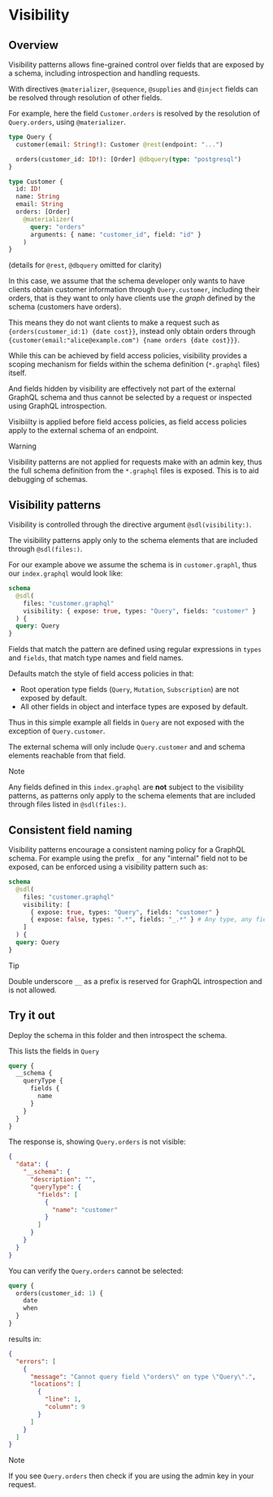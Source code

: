 # Visibility

## Overview

Visibility patterns allows fine-grained control over fields that are exposed by a schema, including introspection and handling requests.

With directives `@materializer`, `@sequence`, `@supplies` and `@inject` fields can be resolved through resolution of other fields.

For example, here the field `Customer.orders` is resolved by the resolution of `Query.orders`, using `@materializer`.

```graphql
type Query {
  customer(email: String!): Customer @rest(endpoint: "...")

  orders(customer_id: ID!): [Order] @dbquery(type: "postgresql")
}

type Customer {
  id: ID!
  name: String
  email: String
  orders: [Order]
    @materializer(
      query: "orders"
      arguments: { name: "customer_id", field: "id" }
    )
}
```

(details for `@rest`, `@dbquery` omitted for clarity)

In this case, we assume that the schema developer only wants to have clients obtain customer information through `Query.customer`,
including their orders, that is they want to only have clients use the _graph_ defined by the schema (customers have orders).

This means they do not want clients to make a request such as `{orders(customer_id:1) {date cost}}`, instead only
obtain orders through `{customer(email:"alice@example.com") {name orders {date cost}}}`.

While this can be achieved by field access policies, visibility provides a scoping mechanism for fields within the schema definition (`*.graphql` files) itself.

And fields hidden by visibility are effectively not part of the external GraphQL schema and thus cannot be selected by a request
or inspected using GraphQL introspection.

Visibiilty is applied before field access policies, as field access policies apply to the external schema of an endpoint.

> [!WARNING]
> Visibility patterns are not applied for requests make with an admin key, thus the full schema definition from the `*.graphql` files is exposed. This is to aid debugging of schemas.

## Visibility patterns

Visibility is controlled through the directive argument `@sdl(visibility:)`.

The visibility patterns apply only to the schema elements that are included through `@sdl(files:)`.

For our example above we assume the schema is in `customer.graphl`, thus our `index.graphql` would look like:

```graphql
schema
  @sdl(
    files: "customer.graphql"
    visibility: { expose: true, types: "Query", fields: "customer" }
  ) {
  query: Query
}
```

Fields that match the pattern are defined using regular expressions in `types` and `fields`, that match type names and field names.

Defaults match the style of field access policies in that:

- Root operation type fields (`Query`, `Mutation`, `Subscription`) are not exposed by default.
- All other fields in object and interface types are exposed by default.

Thus in this simple example all fields in `Query` are not exposed with the exception of `Query.customer`.

The external schema will only include `Query.customer` and and schema elements reachable from that field.

> [!NOTE]
> Any fields defined in this `index.graphql` are **not** subject to the visibility patterns, as patterns only apply to the schema elements that are included through files listed in `@sdl(files:)`.

## Consistent field naming

Visibility patterns encourage a consistent naming policy for a GraphQL schema.
For example using the prefix `_` for any "internal" field not to be exposed, can be enforced using a visibility pattern such as:

```graphql
schema
  @sdl(
    files: "customer.graphql"
    visibility: [
      { expose: true, types: "Query", fields: "customer" }
      { expose: false, types: ".*", fields: "_.*" } # Any type, any field whose name starts with _
    ]
  ) {
  query: Query
}
```

> [!TIP]
> Double underscore `__` as a prefix is reserved for GraphQL introspection and is not allowed.

## Try it out

Deploy the schema in this folder and then introspect the schema.

This lists the fields in `Query`

```graphql
query {
  __schema {
    queryType {
      fields {
        name
      }
    }
  }
}
```

The response is, showing `Query.orders` is not visible:

```json
{
  "data": {
    "__schema": {
      "description": "",
      "queryType": {
        "fields": [
          {
            "name": "customer"
          }
        ]
      }
    }
  }
}
```

You can verify the `Query.orders` cannot be selected:

```graphql
query {
  orders(customer_id: 1) {
    date
    when
  }
}
```

results in:

```json
{
  "errors": [
    {
      "message": "Cannot query field \"orders\" on type \"Query\".",
      "locations": [
        {
          "line": 1,
          "column": 9
        }
      ]
    }
  ]
}
```

> [!NOTE]
> If you see `Query.orders` then check if you are using the admin key in your request.
